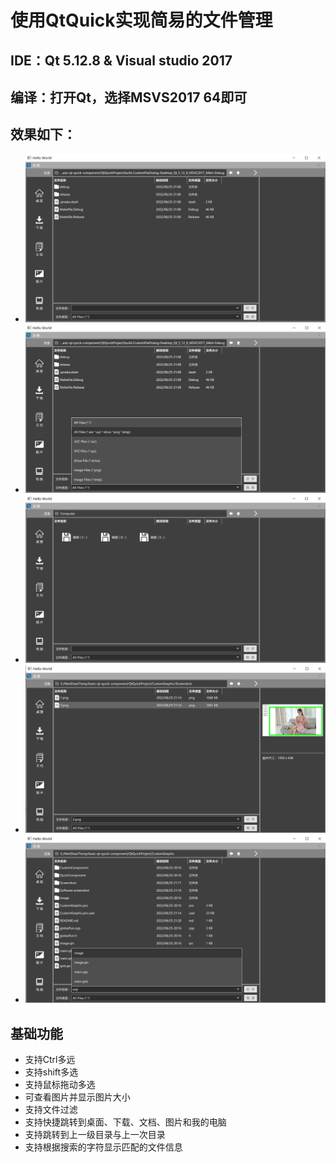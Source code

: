 # 使用QtQuick实现简易的文件管理

## IDE：Qt 5.12.8 & Visual studio 2017

## 编译：打开Qt，选择MSVS2017 64即可

## 效果如下：

* ![image](Screenshot/1.png)
* ![image](Screenshot/2.png)
* ![image](Screenshot/3.png)
* ![image](Screenshot/4.png)
* ![image](Screenshot/5.png)

## 基础功能

* 支持Ctrl多远
* 支持shift多选
* 支持鼠标拖动多选
* 可查看图片并显示图片大小
* 支持文件过滤
* 支持快捷跳转到桌面、下载、文档、图片和我的电脑
* 支持跳转到上一级目录与上一次目录
* 支持根据搜索的字符显示匹配的文件信息




